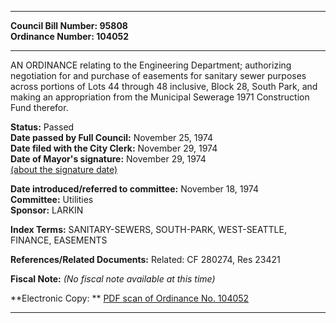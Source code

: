 * * * * *  
  
**Council Bill Number: [](#h0)[](#h2)95808**   
**Ordinance Number: 104052**  
  
* * * * *  
  
AN ORDINANCE relating to the Engineering Department; authorizing negotiation for and purchase of easements for sanitary sewer purposes across portions of Lots 44 through 48 inclusive, Block 28, South Park, and making an appropriation from the Municipal Sewerage 1971 Construction Fund therefor.  
  
**Status:** Passed   
**Date passed by Full Council:** November 25, 1974   
**Date filed with the City Clerk:** November 29, 1974   
**Date of Mayor's signature:** November 29, 1974   
[(about the signature date)](/~public/approvaldate.htm)   
  
  
**Date introduced/referred to committee:** November 18, 1974   
**Committee:** Utilities   
**Sponsor:** LARKIN   
  
**Index Terms:** SANITARY-SEWERS, SOUTH-PARK, WEST-SEATTLE, FINANCE, EASEMENTS  
  
**References/Related Documents:** Related: CF 280274, Res 23421  
  
**Fiscal Note:** *(No fiscal note available at this time)*  
  
**Electronic Copy: ** [PDF scan of Ordinance No. 104052](/~archives/Ordinances/Ord_104052.pdf)  
  
* * * * *  
